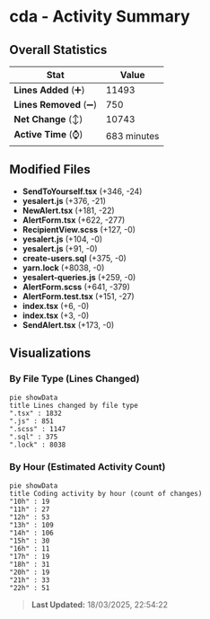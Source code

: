# cda - Activity Summary 

## Overall Statistics

| Stat                   | Value                                                             |
| ---------------------- | ----------------------------------------------------------------- |
| **Lines Added** (➕)   | 11493                                          |
| **Lines Removed** (➖) | 750                                        |
| **Net Change** (↕)    | 10743                |
| **Active Time** (⌚)   | 683 minutes |


## Modified Files
- **SendToYourself.tsx** (+346, -24)
- **yesalert.js** (+376, -21)
- **NewAlert.tsx** (+181, -22)
- **AlertForm.tsx** (+622, -277)
- **RecipientView.scss** (+127, -0)
- **yesalert.js** (+104, -0)
- **yesalert.js** (+91, -0)
- **create-users.sql** (+375, -0)
- **yarn.lock** (+8038, -0)
- **yesalert-queries.js** (+259, -0)
- **AlertForm.scss** (+641, -379)
- **AlertForm.test.tsx** (+151, -27)
- **index.tsx** (+6, -0)
- **index.tsx** (+3, -0)
- **SendAlert.tsx** (+173, -0)

## Visualizations

### By File Type (Lines Changed)

```mermaid
pie showData
title Lines changed by file type
".tsx" : 1832
".js" : 851
".scss" : 1147
".sql" : 375
".lock" : 8038
```

### By Hour (Estimated Activity Count)

```mermaid
pie showData
title Coding activity by hour (count of changes)
"10h" : 19
"11h" : 27
"12h" : 53
"13h" : 109
"14h" : 106
"15h" : 30
"16h" : 11
"17h" : 19
"18h" : 31
"20h" : 19
"21h" : 33
"22h" : 51
```


> **Last Updated:** 18/03/2025, 22:54:22